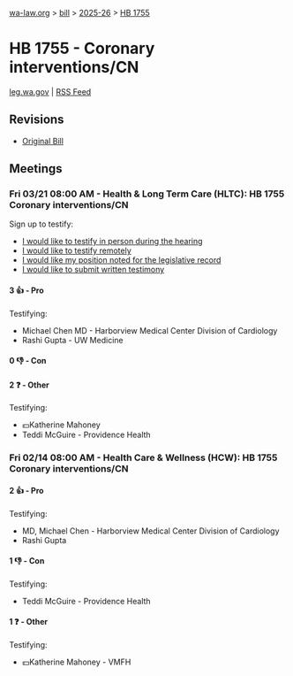 [wa-law.org](/) > [bill](/bill/) > [2025-26](/bill/2025-26/) > [HB 1755](/bill/2025-26/hb/1755/)

# HB 1755 - Coronary interventions/CN
[leg.wa.gov](https://app.leg.wa.gov/billsummary?BillNumber=1755&Year=2025&Initiative=false) | [RSS Feed](./rss.xml)

## Revisions
* [Original Bill](1/)

## Meetings
### Fri 03/21 08:00 AM - Health & Long Term Care (HLTC): HB 1755 Coronary interventions/CN
Sign up to testify:
* [I would like to testify in person during the hearing](https://app.leg.wa.gov/csi/Testifier/Add?chamber=House&mId=33073&aId=165703&caId=26390&tId=1)
* [I would like to testify remotely](https://app.leg.wa.gov/csi/Testifier/Add?chamber=House&mId=33073&aId=165703&caId=26390&tId=2)
* [I would like my position noted for the legislative record](https://app.leg.wa.gov/csi/Testifier/Add?chamber=House&mId=33073&aId=165703&caId=26390&tId=3)
* [I would like to submit written testimony](https://app.leg.wa.gov/csi/Testifier/Add?chamber=House&mId=33073&aId=165703&caId=26390&tId=4)

#### 3 👍 - Pro
Testifying:
* Michael Chen MD - Harborview Medical Center Division of Cardiology
* Rashi Gupta - UW Medicine

#### 0 👎 - Con

#### 2 ❓ - Other
Testifying:
* 💵Katherine Mahoney
* Teddi McGuire - Providence Health

### Fri 02/14 08:00 AM - Health Care & Wellness (HCW): HB 1755 Coronary interventions/CN
#### 2 👍 - Pro
Testifying:
* MD, Michael Chen - Harborview Medical Center Division of Cardiology
* Rashi Gupta

#### 1 👎 - Con
Testifying:
* Teddi McGuire - Providence Health

#### 1 ❓ - Other
Testifying:
* 💵Katherine Mahoney - VMFH
